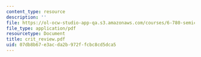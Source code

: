 ```yaml
---
content_type: resource
description: ''
file: https://ol-ocw-studio-app-qa.s3.amazonaws.com/courses/6-780-semiconductor-manufacturing-spring-2003/07db8b67e3acda2b972ffcbc8cd5dca5_crit_review.pdf
file_type: application/pdf
resourcetype: Document
title: crit_review.pdf
uid: 07db8b67-e3ac-da2b-972f-fcbc8cd5dca5
---
```

